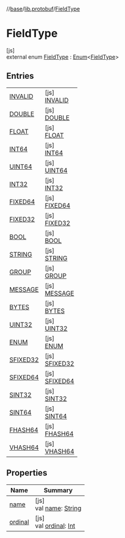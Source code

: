 //[base](../../../index.md)/[lib.protobuf](../index.md)/[FieldType](index.md)

# FieldType

[js]\
external enum [FieldType](index.md) : [Enum](https://kotlinlang.org/api/latest/jvm/stdlib/kotlin/-enum/index.html)&lt;[FieldType](index.md)&gt;

## Entries

| | |
|---|---|
| [INVALID](-i-n-v-a-l-i-d/index.md) | [js]<br>[INVALID](-i-n-v-a-l-i-d/index.md) |
| [DOUBLE](-d-o-u-b-l-e/index.md) | [js]<br>[DOUBLE](-d-o-u-b-l-e/index.md) |
| [FLOAT](-f-l-o-a-t/index.md) | [js]<br>[FLOAT](-f-l-o-a-t/index.md) |
| [INT64](-i-n-t64/index.md) | [js]<br>[INT64](-i-n-t64/index.md) |
| [UINT64](-u-i-n-t64/index.md) | [js]<br>[UINT64](-u-i-n-t64/index.md) |
| [INT32](-i-n-t32/index.md) | [js]<br>[INT32](-i-n-t32/index.md) |
| [FIXED64](-f-i-x-e-d64/index.md) | [js]<br>[FIXED64](-f-i-x-e-d64/index.md) |
| [FIXED32](-f-i-x-e-d32/index.md) | [js]<br>[FIXED32](-f-i-x-e-d32/index.md) |
| [BOOL](-b-o-o-l/index.md) | [js]<br>[BOOL](-b-o-o-l/index.md) |
| [STRING](-s-t-r-i-n-g/index.md) | [js]<br>[STRING](-s-t-r-i-n-g/index.md) |
| [GROUP](-g-r-o-u-p/index.md) | [js]<br>[GROUP](-g-r-o-u-p/index.md) |
| [MESSAGE](-m-e-s-s-a-g-e/index.md) | [js]<br>[MESSAGE](-m-e-s-s-a-g-e/index.md) |
| [BYTES](-b-y-t-e-s/index.md) | [js]<br>[BYTES](-b-y-t-e-s/index.md) |
| [UINT32](-u-i-n-t32/index.md) | [js]<br>[UINT32](-u-i-n-t32/index.md) |
| [ENUM](-e-n-u-m/index.md) | [js]<br>[ENUM](-e-n-u-m/index.md) |
| [SFIXED32](-s-f-i-x-e-d32/index.md) | [js]<br>[SFIXED32](-s-f-i-x-e-d32/index.md) |
| [SFIXED64](-s-f-i-x-e-d64/index.md) | [js]<br>[SFIXED64](-s-f-i-x-e-d64/index.md) |
| [SINT32](-s-i-n-t32/index.md) | [js]<br>[SINT32](-s-i-n-t32/index.md) |
| [SINT64](-s-i-n-t64/index.md) | [js]<br>[SINT64](-s-i-n-t64/index.md) |
| [FHASH64](-f-h-a-s-h64/index.md) | [js]<br>[FHASH64](-f-h-a-s-h64/index.md) |
| [VHASH64](-v-h-a-s-h64/index.md) | [js]<br>[VHASH64](-v-h-a-s-h64/index.md) |

## Properties

| Name | Summary |
|---|---|
| [name](../-wire-type/-f-i-x-e-d32/index.md#-372974862%2FProperties%2F-951264851) | [js]<br>val [name](../-wire-type/-f-i-x-e-d32/index.md#-372974862%2FProperties%2F-951264851): [String](https://kotlinlang.org/api/latest/jvm/stdlib/kotlin/-string/index.html) |
| [ordinal](../-wire-type/-f-i-x-e-d32/index.md#-739389684%2FProperties%2F-951264851) | [js]<br>val [ordinal](../-wire-type/-f-i-x-e-d32/index.md#-739389684%2FProperties%2F-951264851): [Int](https://kotlinlang.org/api/latest/jvm/stdlib/kotlin/-int/index.html) |
